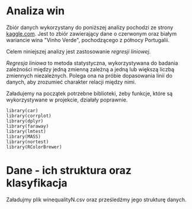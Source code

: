 # Analiza win

Zbiór danych wykorzystany do poniższej analizy pochodzi ze strony [kaggle.com](https://www.kaggle.com/datasets/shelvigarg/wine-quality-dataset/data). Jest to zbiór zawierający dane o czerwonym oraz białym wariancie wina "Vinho Verde", pochodzącego z północy Portugalii.

Celem niniejszej analizy jest zastosowanie *regresji liniowej*.

*Regresja liniowa* to metoda statystyczna, wykorzystywana do badania zależności między jedną zmienną zależną a jedną lub większą liczbą zmiennych niezależnych. Polega ona na próbie dopasowania linii do danych, aby zrozumieć charakter relacji między nimi.

Załadujemy na początek potrzebne biblioteki, żeby funkcje, które są wykorzystywane w projekcie, działały poprawnie.

```{r,message = FALSE, warning = FALSE}
library(car)
library(corrplot)
library(dplyr)
library(faraway)
library(lmtest)
library(MASS)
library(nortest)
library(RColorBrewer)
```

# Dane - ich struktura oraz klasyfikacja

Załadujmy plik winequalityN.csv oraz prześledźmy jego strukturę danych.
